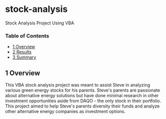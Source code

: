 # stock-analysis
Stock Analysis Project Using VBA

### Table of Contents
- [1 Overview](#1-overview)
- [2 Results](#2-results)
- [3 Summary](#3-summary)


## 1 Overview

This VBA stock analysis project was meant to assist Steve in analyzing various green energy stocks for his parents. Steve's parents are passionate about alternative energy solutions but have done minimal research in other investment opportunities aside from DAQO - the only stock in their portfolio. This project aimed to help Steve's parents diversity their funds and analyze other alternative energy companies as investment options.




